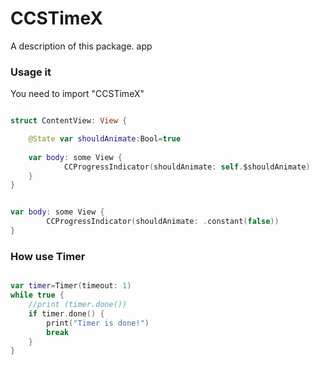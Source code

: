 # CCSTimeX

A description of this package.
app

### Usage it 

You need to import "CCSTimeX"

```swift

struct ContentView: View {

    @State var shouldAnimate:Bool=true
    
    var body: some View {
            CCProgressIndicator(shouldAnimate: self.$shouldAnimate)
    }
}

```

```swift

var body: some View {
        CCProgressIndicator(shouldAnimate: .constant(false))
}

```


### How use Timer

```swift

var timer=Timer(timeout: 1)
while true {
    //print (timer.done())
    if timer.done() {
        print("Timer is done!")
        break
    }
}
```
